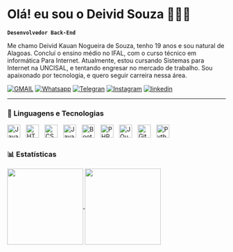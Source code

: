 # Olá! eu sou o Deivid Souza 👨🏽‍💻

**`Desenvolvedor Back-End`**

Me chamo Deivid Kauan Nogueira de Souza, tenho 19 anos e sou natural de Alagoas. Concluí o ensino médio no IFAL, com o curso técnico em informática Para Internet. Atualmente, estou cursando Sistemas para Internet na UNCISAL, e tentando engresar no mercado de trabalho. Sou apaixonado por tecnologia, e quero seguir carreira nessa área.


[![GMAIL](    https://img.shields.io/badge/Gmail-D14836?style=for-the-badge&logo=gmail&logoColor=white)](devdeivid5@gmail.com)
[![Whatsapp](https://img.shields.io/badge/WhatsApp-25D366?style=for-the-badge&logo=whatsapp&logoColor=white)](---)
[![Telegran](https://img.shields.io/badge/Telegram-2CA5E0?style=for-the-badge&logo=telegram&logoColor=white)](---)
[![Instagram](https://img.shields.io/badge/Instagram-E4405F?style=for-the-badge&logo=instagram&logoColor=white)](https://www.instagram.com/dev_deivid/profilecard/?igsh=aHFucW56MG9kZWxj)
[![linkedin](https://img.shields.io/badge/LinkedIn-0077B5?style=for-the-badge&logo=linkedin&logoColor=white)](https://www.linkedin.com/in/deivid-souza-066a8b331?utm_source=share&utm_campaign=share_via&utm_content=profile&utm_medium=android_app)


---

### 🤖 Linguagens e Tecnologias

<img 
    align="left" 
    alt="Java" 
    title="Java"
    width="30px" 
    style="padding-right: 10px;" 
    src="https://cdn.jsdelivr.net/gh/devicons/devicon@latest/icons/java/java-original.svg"      
/>
<img 
    align="left" 
    alt="HTML"
    title="HTML" 
    width="30px" 
    style="padding-right: 10px;" 
    src="https://cdn.jsdelivr.net/gh/devicons/devicon@latest/icons/html5/html5-original.svg" 
/>
<img 
    align="left" 
    alt="CSS" 
    title="CSS"
    width="30px" 
    style="padding-right: 10px;" 
    src="https://cdn.jsdelivr.net/gh/devicons/devicon@latest/icons/css3/css3-original.svg" 
/>
<img 
    align="left" 
    alt="JavaScript" 
    title="JavaScript"
    width="30px" 
    style="padding-right: 10px;" 
    src="https://cdn.jsdelivr.net/gh/devicons/devicon@latest/icons/javascript/javascript-original.svg" 
/>
<img 
    align="left" 
    alt="Bootstrap"
    title="Bootstrap" 
    width="30px" 
    style="padding-right: 10px;" 
    src="https://cdn.jsdelivr.net/gh/devicons/devicon@latest/icons/bootstrap/bootstrap-original.svg" 
/>
<img 
    align="left" 
    alt="PHP" 
    title="PHP"
    width="30px" 
    style="padding-right: 10px;" 
    src="https://cdn.jsdelivr.net/gh/devicons/devicon@latest/icons/php/php-original.svg" 
/>
<img 
    align="left" 
    alt="JQuery" 
    title="JQuery"
    width="30px" 
    style="padding-right: 10px;" 
    src="https://cdn.jsdelivr.net/gh/devicons/devicon@latest/icons/jquery/jquery-original.svg" 
/>
<img 
    align="left" 
    alt="Git" 
    title="Git"
    width="30px" 
    style="padding-right: 10px;" 
    src="https://cdn.jsdelivr.net/gh/devicons/devicon@latest/icons/git/git-original.svg" 
/>
<img 
    align="left" 
    alt="Python" 
    title="Python"
    width="30px" 
    style="padding-right: 10px;" 
    src="https://cdn.jsdelivr.net/gh/devicons/devicon@latest/icons/python/python-original.svg" 
/>


<br/>
<br/>

### 📊 Estatísticas

<a href="https://github.com/devdeivid28/github-readme-stats">
  <img height=175 align="center" src="https://github-readme-stats.vercel.app/api?username=Devdeivid28&show_icons=true&theme=dark" />
</a>
<a href="https://github.com/devdeivid28/convoychat">
  <img height=175 align="center" src="https://github-readme-stats.vercel.app/api/top-langs?username=Devdeivid28&layout=compact&langs_count=8&card_width=320&show_icons=true&theme=dark" />
</a>

